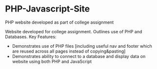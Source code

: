 # PHP-Javascript-Site
PHP website developed as part of college assignment

Website developed for college assignment. Outlines use of PHP and Databases. Key Features:

- Demonstrates use of PHP files [including useful nav and footer which are reused across all pages instead of copying&pasting]
- Demonstrates ability to connect to a database and display data on website using both PHP and JavaScript
